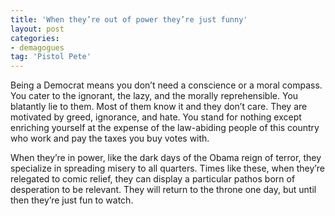 ```yaml
---
title: 'When they’re out of power they’re just funny'
layout: post
categories:
- demagogues
tag: 'Pistol Pete'
---
```


Being a Democrat means you don’t need a conscience or a moral compass. You cater to the ignorant, the lazy, and the morally reprehensible. You blatantly lie to them. Most of them know it and they don’t care. They are motivated by greed, ignorance, and hate. You stand for nothing except enriching yourself at the expense of the law-abiding people of this country who work and pay the taxes you buy votes with.  
  
When they’re in power, like the dark days of the Obama reign of terror, they specialize in spreading misery to all quarters. Times like these, when they’re relegated to comic relief, they can display a particular pathos born of desperation to be relevant. They will return to the throne one day, but until then they’re just fun to watch.